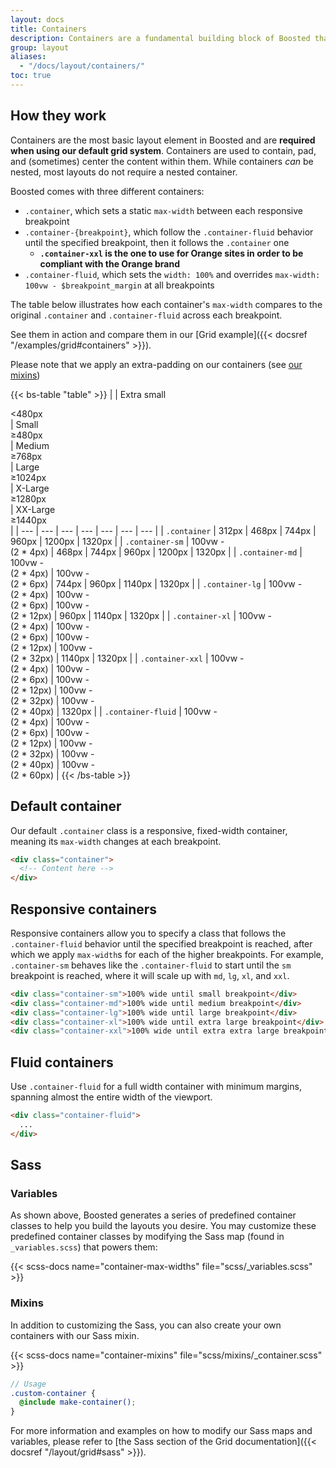 ```yaml
---
layout: docs
title: Containers
description: Containers are a fundamental building block of Boosted that contain, pad, and align your content within a given device or viewport.
group: layout
aliases:
  - "/docs/layout/containers/"
toc: true
---
```


## How they work

Containers are the most basic layout element in Boosted and are **required when using our default grid system**. Containers are used to contain, pad, and (sometimes) center the content within them. While containers *can* be nested, most layouts do not require a nested container.

Boosted comes with three different containers:

- `.container`, which sets a static `max-width` between each responsive breakpoint
- `.container-{breakpoint}`, which follow the `.container-fluid` behavior until the specified breakpoint, then it follows the `.container` one
  - **`.container-xxl` is the one to use for Orange sites in order to be compliant with the Orange brand**
- `.container-fluid`, which sets the `width: 100%` and overrides `max-width: 100vw - $breakpoint_margin` at all breakpoints

The table below illustrates how each container's `max-width` compares to the original `.container` and `.container-fluid` across each breakpoint.

See them in action and compare them in our [Grid example]({{< docsref "/examples/grid#containers" >}}).

Please note that we apply an extra-padding on our containers (see [our mixins](#mixins))

{{< bs-table "table" >}}
|  | Extra small<div class="fw-normal">&lt;480px</div> | Small<div class="fw-normal">&ge;480px</div> | Medium<div class="fw-normal">&ge;768px</div> | Large<div class="fw-normal">&ge;1024px</div> | X-Large<div class="fw-normal">&ge;1280px</div> | XX-Large<div class="fw-normal">&ge;1440px</div> |
| --- | --- | --- | --- | --- | --- | --- |
| `.container` | <span class="text-muted">312px</span> | 468px | 744px | 960px | 1200px | 1320px |
| `.container-sm` | <span class="text-muted">100vw -<br>(2 * 4px)</span> | 468px | 744px | 960px | 1200px | 1320px |
| `.container-md` | <span class="text-muted">100vw -<br>(2 * 4px)</span> | <span class="text-muted">100vw -<br>(2 * 6px)</span> | 744px | 960px | 1140px | 1320px |
| `.container-lg` | <span class="text-muted">100vw -<br>(2 * 4px)</span> | <span class="text-muted">100vw -<br>(2 * 6px)</span> | <span class="text-muted">100vw -<br>(2 * 12px)</span> | 960px | 1140px | 1320px |
| `.container-xl` | <span class="text-muted">100vw -<br>(2 * 4px)</span> | <span class="text-muted">100vw -<br>(2 * 6px)</span> | <span class="text-muted">100vw -<br>(2 * 12px)</span> | <span class="text-muted">100vw -<br>(2 * 32px)</span> | 1140px | 1320px |
| `.container-xxl` | <span class="text-muted">100vw -<br>(2 * 4px)</span> | <span class="text-muted">100vw -<br>(2 * 6px)</span> | <span class="text-muted">100vw -<br>(2 * 12px)</span> | <span class="text-muted">100vw -<br>(2 * 32px)</span> | <span class="text-muted">100vw -<br>(2 * 40px)</span> | 1320px |
| `.container-fluid` | <span class="text-muted">100vw -<br>(2 * 4px)</span> | <span class="text-muted">100vw -<br>(2 * 6px)</span> | <span class="text-muted">100vw -<br>(2 * 12px)</span> | <span class="text-muted">100vw -<br>(2 * 32px)</span> | <span class="text-muted">100vw -<br>(2 * 40px)</span> | <span class="text-muted">100vw -<br>(2 * 60px)</span> |
{{< /bs-table >}}

## Default container

Our default `.container` class is a responsive, fixed-width container, meaning its `max-width` changes at each breakpoint.

```html
<div class="container">
  <!-- Content here -->
</div>
```

## Responsive containers

Responsive containers allow you to specify a class that follows the `.container-fluid` behavior until the specified breakpoint is reached, after which we apply `max-width`s for each of the higher breakpoints. For example, `.container-sm` behaves like the `.container-fluid` to start until the `sm` breakpoint is reached, where it will scale up with `md`, `lg`, `xl`, and `xxl`.

```html
<div class="container-sm">100% wide until small breakpoint</div>
<div class="container-md">100% wide until medium breakpoint</div>
<div class="container-lg">100% wide until large breakpoint</div>
<div class="container-xl">100% wide until extra large breakpoint</div>
<div class="container-xxl">100% wide until extra extra large breakpoint</div>
```

## Fluid containers

Use `.container-fluid` for a full width container with minimum margins, spanning almost the entire width of the viewport.

```html
<div class="container-fluid">
  ...
</div>
```

## Sass

### Variables

As shown above, Boosted generates a series of predefined container classes to help you build the layouts you desire. You may customize these predefined container classes by modifying the Sass map (found in `_variables.scss`) that powers them:

{{< scss-docs name="container-max-widths" file="scss/_variables.scss" >}}

### Mixins

In addition to customizing the Sass, you can also create your own containers with our Sass mixin.

{{< scss-docs name="container-mixins" file="scss/mixins/_container.scss" >}}

```scss
// Usage
.custom-container {
  @include make-container();
}
```

For more information and examples on how to modify our Sass maps and variables, please refer to [the Sass section of the Grid documentation]({{< docsref "/layout/grid#sass" >}}).
